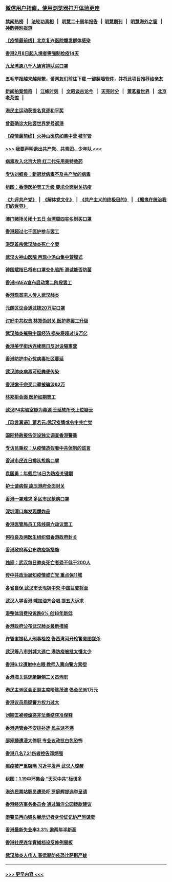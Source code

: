### [微信用户指南，使用浏览器打开体验更佳](https://github.com/gfw-breaker/banned-news1/blob/master/indexes/wechat-guide.md?t=0)
#### [禁闻热榜](热点新闻.md?t=0)  &nbsp;&nbsp;|&nbsp;&nbsp; [法轮功真相](https://github.com/gfw-breaker/truth/blob/master/README.md?t=0) &nbsp;&nbsp;|&nbsp;&nbsp; [明慧二十周年报告](https://github.com/gfw-breaker/mh-reports/blob/master/README.md?t=0) &nbsp;&nbsp;|&nbsp;&nbsp;[明慧期刊](https://github.com/gfw-breaker/mh-qikan) &nbsp;&nbsp;|&nbsp;&nbsp; [明慧海外之窗](https://github.com/gfw-breaker/mh-news/blob/master/README.md?t=0) &nbsp;&nbsp;|&nbsp;&nbsp; [神韵特别报道](https://github.com/gfw-breaker/mh-news/blob/master/shenyun.md?t=0)
#### [【疫情最前线】北京复兴医院爆发群体感染](../pages/nsc415/n11847626.md?t=02061311) 
#### [香港2月8日起入境者需强制检疫14天](../pages/nsc415/n11847658.md?t=02061311) 
#### [九龙湾逾八千人通宵排队买口罩](../pages/nsc415/n11847647.md?t=02061311) 
#### 五毛举报越来越频繁，请网友们前往下载 [一键翻墙软件](https://github.com/gfw-breaker/ssr-accounts)，并将此项目推荐给亲友
#### [新闻拍案惊奇](https://github.com/gfw-breaker/banned-news1/blob/master/pages/link4.md) &nbsp;&nbsp;|&nbsp;&nbsp; [江峰时刻](https://github.com/gfw-breaker/banned-news1/blob/master/pages/link4.md) &nbsp;&nbsp;|&nbsp;&nbsp; [文昭谈古论今](https://github.com/gfw-breaker/banned-news1/blob/master/pages/link4.md) &nbsp;&nbsp;|&nbsp;&nbsp; [天亮时分](https://github.com/gfw-breaker/banned-news1/blob/master/pages/link4.md) &nbsp;&nbsp;|&nbsp;&nbsp; [萧茗看世界](https://github.com/gfw-breaker/banned-news1/blob/master/pages/link4.md) &nbsp;&nbsp;|&nbsp;&nbsp; [北京老茶馆](https://github.com/gfw-breaker/banned-news1/blob/master/pages/link4.md) &nbsp;&nbsp;|&nbsp;&nbsp; 
#### [港民主运动获提名竞逐和平奖](../pages/nsc415/n11847633.md?t=02061311) 
#### [曾载确诊大陆客世界梦号返港](../pages/nsc415/n11847608.md?t=02061311) 
#### [【疫情最前线】火神山医院如集中营 被军管](../pages/nsc415/n11847524.md?t=02061311) 
#### [>>> 我要声明退出共产党、共青团、少年队 <<<](https://github.com/begood0513/goodnews/blob/master/quit/letter.md) 
#### [病毒攻入北京大院 红二代先用美特效药](../pages/nsc415/n11847427.md?t=02061311) 
#### [专访刘细良：新冠状病毒不及共产党的病毒](../pages/nsc415/n11847164.md?t=02061311) 
#### [组图：香港医护罢工升级 要求全面封关抗疫](../pages/nsc415/n11844107.md?t=02061311) 
#### [《九评共产党》](https://github.com/begood0513/9ping.md/blob/master/README.md) &nbsp;|&nbsp; [《解体党文化》](../../../../jtdwh.md/blob/master/README.md)  &nbsp;|&nbsp; [《共产主义的终极目的》](../../../../gczydzjmd.md/blob/master/README.md) &nbsp;|&nbsp; [《魔鬼在统治我们的世界》](../../../../mgztzwmdsj.md/blob/master/README.md) 
#### [澳门赌场关闭十五日 台湾周四实名制买口罩](../pages/nsc415/n11845083.md?t=02061311) 
#### [香港超过七千医护参与罢工](../pages/nsc415/n11845051.md?t=02061311) 
#### [港现首宗武汉肺炎死亡个案](../pages/nsc415/n11844998.md?t=02061311) 
#### [武汉火神山医院 再现小汤山集中营模式](../pages/nsc415/n11844763.md?t=02061311) 
#### [钟国斌指已将布口罩交化验所 测试能否防菌](../pages/nsc415/n11842783.md?t=02061311) 
#### [香港HAEA宣布启动第二阶段罢工](../pages/nsc415/n11842723.md?t=02061311) 
#### [香港现首宗人传人武汉肺炎](../pages/nsc415/n11842766.md?t=02061311) 
#### [元朗区议会通过拨20万买口罩](../pages/nsc415/n11842754.md?t=02061311) 
#### [讨好中共权贵 林郑伪封关 医护界罢工升级](../pages/nsc415/n11842359.md?t=02061311) 
#### [武汉肺炎摧毁中国经济 损失将超过16万亿](../pages/nsc415/n11839723.md?t=02061311) 
#### [香港美孚街坊连续两日反对设隔离营](../pages/nsc415/n11839962.md?t=02061311) 
#### [香港防护中心忧病毒社区蔓延](../pages/nsc415/n11839933.md?t=02061311) 
#### [武汉肺炎病毒可经粪便传染](../pages/nsc415/n11839939.md?t=02061311) 
#### [香港逾千宗买口罩被骗涉82万](../pages/nsc415/n11839914.md?t=02061311) 
#### [林郑拒会面 医护如期罢工](../pages/nsc415/n11839892.md?t=02061311) 
#### [武汉P4实验室疑为毒源 王延轶所长上位疑云](../pages/nsc415/n11835543.md?t=02061311) 
#### [【珍言真语】萧若元:武汉疫情或令中共亡党](../pages/nsc415/n11829394.md?t=02061311) 
#### [国际特赦报告促设独立调查香港警暴](../pages/nsc415/n11833845.md?t=02061311) 
#### [专访吕秉权：从疫情造假看中共体制的谎言](../pages/nsc415/n11833813.md?t=02061311) 
#### [香港市民连日排队抢购口罩](../pages/nsc415/n11833794.md?t=02061311) 
#### [袁国勇：年假后14日为防疫关键期](../pages/nsc415/n11831088.md?t=02061311) 
#### [护士请病假 施压港府全面封关](../pages/nsc415/n11831030.md?t=02061311) 
#### [香港一罩难求 多区市民抢购口罩](../pages/nsc415/n11831002.md?t=02061311) 
#### [深圳湾口岸发现爆炸品](../pages/nsc415/n11828802.md?t=02061311) 
#### [香港医管局员工阵线周六动议罢工](../pages/nsc415/n11828762.md?t=02061311) 
#### [何柏良及两医生组织倡香港政府封关](../pages/nsc415/n11828749.md?t=02061311) 
#### [香港政府再公布防疫新措施](../pages/nsc415/n11828716.md?t=02061311) 
#### [独家：武汉每日肺炎死亡者恐不低于200人](../pages/nsc415/n11828240.md?t=02061311) 
#### [传中共政治局知疫情或亡党 重点保11城](../pages/nsc415/n11828145.md?t=02061311) 
#### [各省自保 武汉市长甩锅中央 中国巨变将至](../pages/nsc415/n11828021.md?t=02061311) 
#### [武汉人学香港 喊加油齐合唱 提五大诉求](../pages/nsc415/n11827046.md?t=02061311) 
#### [港整体消费投诉跌6% 创18年新低](../pages/nsc415/n11817280.md?t=02061311) 
#### [香港政府公布武汉肺炎最新措施](../pages/nsc415/n11817152.md?t=02061311) 
#### [许智峯提私人刑事检控 告西湾河开枪警意图谋杀](../pages/nsc415/n11817132.md?t=02061311) 
#### [武汉等八市封城大逃亡 港防疫被批太慢太少](../pages/nsc415/n11817058.md?t=02061311) 
#### [香港6.12遭射中右眼 教师入禀向警方索偿](../pages/nsc415/n11814678.md?t=02061311) 
#### [香港海关巡逻艇翻侧三关员殉职](../pages/nsc415/n11814604.md?t=02061311) 
#### [港民主派区会正副主席晤陈茂波 倡全民派1万元](../pages/nsc415/n11814582.md?t=02061311) 
#### [香港议员质疑警方权力过大](../pages/nsc415/n11814560.md?t=02061311) 
#### [刘颕匡被控煽惑非法集结获准保释](../pages/nsc415/n11811727.md?t=02061311) 
#### [香港选管会不安排补选 民主派不满](../pages/nsc415/n11811691.md?t=02061311) 
#### [邵家臻遭浸大停职 专业议政批白色恐怖](../pages/nsc415/n11811670.md?t=02061311) 
#### [香港八名7.21伤者控告邓炳强](../pages/nsc415/n11811623.md?t=02061311) 
#### [瘟疫被严重隐瞒 习近平发声 武汉人惊醒](../pages/nsc415/n11811186.md?t=02061311) 
#### [组图：1.19中环集会 “天灭中共”标语多](../pages/nsc415/n11809514.md?t=02061311) 
#### [港选民票站职员遭恐吓 罗庭辉提选举呈请](../pages/nsc415/n11808914.md?t=02061311) 
#### [香港经济事务委员会 通过海洋公园拨款建议](../pages/nsc415/n11808906.md?t=02061311) 
#### [港警员再向镜头展示记者身份证记协严厉谴责](../pages/nsc415/n11808888.md?t=02061311) 
#### [香港最新失业率3.3% 逾两年半新高](../pages/nsc415/n11808887.md?t=02061311) 
#### [香港社民连年宵摊档设反修例展板](../pages/nsc415/n11808857.md?t=02061311) 
#### [武汉肺炎人传人 春运期防疫恐比萨斯严峻](../pages/nsc415/n11808739.md?t=02061311) 

----
#### [ >>> 更早内容 <<< ](../indexes/nsc415-earlier.md)
